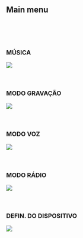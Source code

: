 ## Main menu

<br><br><br>

### MÚSICA
![](http://static.energysistem.com/images/manuals/42649/57a06bc0c09c9.jpg) 
<br><br><br>


### MODO GRAVAÇÃO
![](http://static.energysistem.com/images/manuals/42649/57a06bb50502d.jpg) 
<br><br><br>


### MODO VOZ
![](http://static.energysistem.com/images/manuals/42649/57a06b9306aaf.jpg) 
<br><br><br>

### MODO RÁDIO
![](http://static.energysistem.com/images/manuals/42649/57a06bcb9f27a.jpg) 
<br><br><br>

### DEFIN. DO DISPOSITIVO
![](http://static.energysistem.com/images/manuals/42649/57a06b82298d0.jpg) 
<br><br><br>
